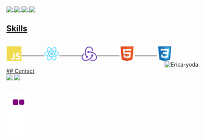 <div>
  <a href="https://github.com/Coffeegirl99">
   <img align="center" height="165" src="https://github-readme-stats.vercel.app/api/top-langs/?username=Coffeegirl99&layout=compact&langs_count=16&theme=dracula"/>
  <img align="center" height="165" src="https://github-readme-stats.vercel.app/api?username=Coffeegirl99&show_icons=true&theme=dracula&include_all_commits=true&count_private=true&hide=issues"/>
   <img align="center" height="170" src="https://github-readme-stats.vercel.app/api/top-langs/?username=Coffeegirl99&layout=compact&langs_count=16&theme=dracula"/>
  <img align="center" src="https://github-readme-stats.vercel.app/api?username=Coffeegirl99&show_icons=true&theme=dracula&include_all_commits=true&count_private=true&hide=issues"/>
</div>

 ## Skills
<div style="display: inline_block"><br>
  <img height="40" align="center" alt="Erica-Js" height="30" width="40" src="https://raw.githubusercontent.com/devicons/devicon/master/icons/javascript/javascript-plain.svg">
 &nbsp;&nbsp;&nbsp;&nbsp;&nbsp;&nbsp;&nbsp;&nbsp;&nbsp;&nbsp;&nbsp;&nbsp;&nbsp;
  <img height="40" align="center" alt="Erica-React" height="30" width="40" src="https://raw.githubusercontent.com/devicons/devicon/master/icons/react/react-original.svg">
 &nbsp;&nbsp;&nbsp;&nbsp;&nbsp;&nbsp;&nbsp;&nbsp;&nbsp;&nbsp;&nbsp;&nbsp;&nbsp;
  <img height="40" align="center" alt="Erica-Redux" height="30" width="40" src="https://raw.githubusercontent.com/devicons/devicon/master/icons/redux/redux-original.svg">
 &nbsp;&nbsp;&nbsp;&nbsp;&nbsp;&nbsp;&nbsp;&nbsp;&nbsp;&nbsp;&nbsp;&nbsp;&nbsp;
  <img height="40" align="center" alt="Erica-HTML" height="30" width="40" src="https://raw.githubusercontent.com/devicons/devicon/master/icons/html5/html5-original.svg">
 &nbsp;&nbsp;&nbsp;&nbsp;&nbsp;&nbsp;&nbsp;&nbsp;&nbsp;&nbsp;&nbsp;&nbsp;&nbsp;
  <img height="40" align="center" alt="Erica-CSS" height="30" width="40" src="https://raw.githubusercontent.com/devicons/devicon/master/icons/css3/css3-original.svg">
  <img align="right" height="180em" alt="Erica-yoda" src="https://media.giphy.com/media/l44Qqz6gO6JiVV3pu/giphy.gif">
</div>
  
</br>
## Contact 
<div> 
  <a href="https://www.linkedin.com/in/Sarah Lagares" target="_blank"><img src="https://img.shields.io/badge/-LinkedIn-%230077B5?style=for-the-badge&logo=linkedin&logoColor=white" target="_blank"></a> 
  <a href = "mailto: smlagares99@gmail.com"><img src="https://img.shields.io/badge/-Gmail-%23333?style=for-the-badge&logo=gmail&logoColor=white" target="_blank"></a>
 </br>
</br>
 
 ![snake gif](https://github.com/Coffeegirl99/Coffeegirl99/blob/output/github-contribution-grid-snake.gif)
 
</div>
